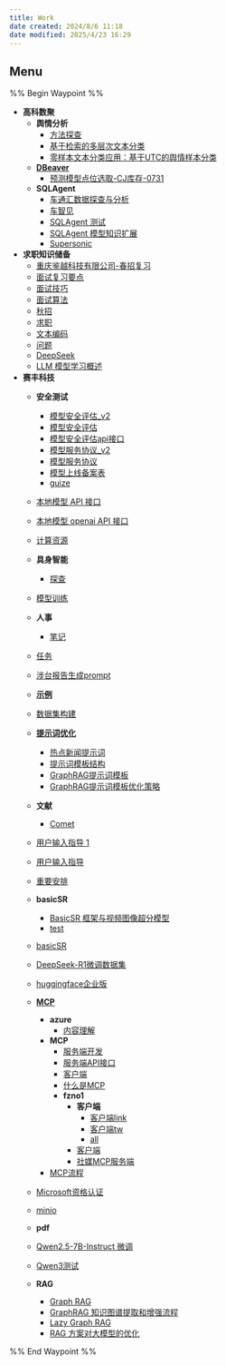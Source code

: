 ```yaml
---
title: Work
date created: 2024/8/6 11:18
date modified: 2025/4/23 16:29
---
```

## Menu

%% Begin Waypoint %%

- **高科数聚**
	- **舆情分析**
		- [方法探查](./%E9%AB%98%E7%A7%91%E6%95%B0%E8%81%9A/%E8%88%86%E6%83%85%E5%88%86%E6%9E%90/%E6%96%B9%E6%B3%95%E6%8E%A2%E6%9F%A5.md)
		- [基于检索的多层次文本分类](./%E9%AB%98%E7%A7%91%E6%95%B0%E8%81%9A/%E8%88%86%E6%83%85%E5%88%86%E6%9E%90/%E5%9F%BA%E4%BA%8E%E6%A3%80%E7%B4%A2%E7%9A%84%E5%A4%9A%E5%B1%82%E6%AC%A1%E6%96%87%E6%9C%AC%E5%88%86%E7%B1%BB.md)
		- [零样本文本分类应用：基于UTC的舆情样本分类](./%E9%AB%98%E7%A7%91%E6%95%B0%E8%81%9A/%E8%88%86%E6%83%85%E5%88%86%E6%9E%90/%E9%9B%B6%E6%A0%B7%E6%9C%AC%E6%96%87%E6%9C%AC%E5%88%86%E7%B1%BB%E5%BA%94%E7%94%A8%EF%BC%9A%E5%9F%BA%E4%BA%8EUTC%E7%9A%84%E8%88%86%E6%83%85%E6%A0%B7%E6%9C%AC%E5%88%86%E7%B1%BB.md)
	- **[DBeaver](./%E9%AB%98%E7%A7%91%E6%95%B0%E8%81%9A/DBeaver/DBeaver.md)**
		- [预测模型点位选取-CJ库存-0731](./%E9%AB%98%E7%A7%91%E6%95%B0%E8%81%9A/DBeaver/%E9%A2%84%E6%B5%8B%E6%A8%A1%E5%9E%8B%E7%82%B9%E4%BD%8D%E9%80%89%E5%8F%96-CJ%E5%BA%93%E5%AD%98-0731.md)
	- **SQLAgent**
		- [车通汇数据探查与分析](./%E9%AB%98%E7%A7%91%E6%95%B0%E8%81%9A/SQLAgent/%E8%BD%A6%E9%80%9A%E6%B1%87%E6%95%B0%E6%8D%AE%E6%8E%A2%E6%9F%A5%E4%B8%8E%E5%88%86%E6%9E%90.md)
		- [车智见](./%E9%AB%98%E7%A7%91%E6%95%B0%E8%81%9A/SQLAgent/%E8%BD%A6%E6%99%BA%E8%A7%81.md)
		- [SQLAgent 测试](./%E9%AB%98%E7%A7%91%E6%95%B0%E8%81%9A/SQLAgent/SQLAgent%20%E6%B5%8B%E8%AF%95.md)
		- [SQLAgent 模型知识扩展](./%E9%AB%98%E7%A7%91%E6%95%B0%E8%81%9A/SQLAgent/SQLAgent%20%E6%A8%A1%E5%9E%8B%E7%9F%A5%E8%AF%86%E6%89%A9%E5%B1%95.md)
		- [Supersonic](./%E9%AB%98%E7%A7%91%E6%95%B0%E8%81%9A/SQLAgent/Supersonic.md)
- **求职知识储备**
	- [重庆鉴越科技有限公司-春招复习](./%E6%B1%82%E8%81%8C%E7%9F%A5%E8%AF%86%E5%82%A8%E5%A4%87/%E9%87%8D%E5%BA%86%E9%89%B4%E8%B6%8A%E7%A7%91%E6%8A%80%E6%9C%89%E9%99%90%E5%85%AC%E5%8F%B8-%E6%98%A5%E6%8B%9B%E5%A4%8D%E4%B9%A0.md)
	- [面试复习要点](./%E6%B1%82%E8%81%8C%E7%9F%A5%E8%AF%86%E5%82%A8%E5%A4%87/%E9%9D%A2%E8%AF%95%E5%A4%8D%E4%B9%A0%E8%A6%81%E7%82%B9.md)
	- [面试技巧](./%E6%B1%82%E8%81%8C%E7%9F%A5%E8%AF%86%E5%82%A8%E5%A4%87/%E9%9D%A2%E8%AF%95%E6%8A%80%E5%B7%A7.md)
	- [面试算法](./%E6%B1%82%E8%81%8C%E7%9F%A5%E8%AF%86%E5%82%A8%E5%A4%87/%E9%9D%A2%E8%AF%95%E7%AE%97%E6%B3%95.md)
	- [秋招](./%E6%B1%82%E8%81%8C%E7%9F%A5%E8%AF%86%E5%82%A8%E5%A4%87/%E7%A7%8B%E6%8B%9B.md)
	- [求职](./%E6%B1%82%E8%81%8C%E7%9F%A5%E8%AF%86%E5%82%A8%E5%A4%87/%E6%B1%82%E8%81%8C.md)
	- [文本编码](./%E6%B1%82%E8%81%8C%E7%9F%A5%E8%AF%86%E5%82%A8%E5%A4%87/%E6%96%87%E6%9C%AC%E7%BC%96%E7%A0%81.md)
	- [问题](./%E6%B1%82%E8%81%8C%E7%9F%A5%E8%AF%86%E5%82%A8%E5%A4%87/%E9%97%AE%E9%A2%98.md)
	- [DeepSeek](./%E6%B1%82%E8%81%8C%E7%9F%A5%E8%AF%86%E5%82%A8%E5%A4%87/DeepSeek.md)
	- [LLM 模型学习概述](./%E6%B1%82%E8%81%8C%E7%9F%A5%E8%AF%86%E5%82%A8%E5%A4%87/LLM%20%E6%A8%A1%E5%9E%8B%E5%AD%A6%E4%B9%A0%E6%A6%82%E8%BF%B0.md)
- **赛丰科技**
	- **安全测试**
		- [模型安全评估_v2](./%E8%B5%9B%E4%B8%B0%E7%A7%91%E6%8A%80/%E5%AE%89%E5%85%A8%E6%B5%8B%E8%AF%95/%E6%A8%A1%E5%9E%8B%E5%AE%89%E5%85%A8%E8%AF%84%E4%BC%B0_v2.md)
		- [模型安全评估](./%E8%B5%9B%E4%B8%B0%E7%A7%91%E6%8A%80/%E5%AE%89%E5%85%A8%E6%B5%8B%E8%AF%95/%E6%A8%A1%E5%9E%8B%E5%AE%89%E5%85%A8%E8%AF%84%E4%BC%B0.md)
		- [模型安全评估api接口](./%E8%B5%9B%E4%B8%B0%E7%A7%91%E6%8A%80/%E5%AE%89%E5%85%A8%E6%B5%8B%E8%AF%95/%E6%A8%A1%E5%9E%8B%E5%AE%89%E5%85%A8%E8%AF%84%E4%BC%B0api%E6%8E%A5%E5%8F%A3.md)
		- [模型服务协议_v2](./%E8%B5%9B%E4%B8%B0%E7%A7%91%E6%8A%80/%E5%AE%89%E5%85%A8%E6%B5%8B%E8%AF%95/%E6%A8%A1%E5%9E%8B%E6%9C%8D%E5%8A%A1%E5%8D%8F%E8%AE%AE_v2.md)
		- [模型服务协议](./%E8%B5%9B%E4%B8%B0%E7%A7%91%E6%8A%80/%E5%AE%89%E5%85%A8%E6%B5%8B%E8%AF%95/%E6%A8%A1%E5%9E%8B%E6%9C%8D%E5%8A%A1%E5%8D%8F%E8%AE%AE.md)
		- [模型上线备案表](./%E8%B5%9B%E4%B8%B0%E7%A7%91%E6%8A%80/%E5%AE%89%E5%85%A8%E6%B5%8B%E8%AF%95/%E6%A8%A1%E5%9E%8B%E4%B8%8A%E7%BA%BF%E5%A4%87%E6%A1%88%E8%A1%A8.md)
		- [guize](./%E8%B5%9B%E4%B8%B0%E7%A7%91%E6%8A%80/%E5%AE%89%E5%85%A8%E6%B5%8B%E8%AF%95/guize.md)
	- [本地模型 API 接口](./%E8%B5%9B%E4%B8%B0%E7%A7%91%E6%8A%80/%E6%9C%AC%E5%9C%B0%E6%A8%A1%E5%9E%8B%20API%20%E6%8E%A5%E5%8F%A3.md)
	- [本地模型 openai API 接口](./%E8%B5%9B%E4%B8%B0%E7%A7%91%E6%8A%80/%E6%9C%AC%E5%9C%B0%E6%A8%A1%E5%9E%8B%20openai%20API%20%E6%8E%A5%E5%8F%A3.md)
	- [计算资源](./%E8%B5%9B%E4%B8%B0%E7%A7%91%E6%8A%80/%E8%AE%A1%E7%AE%97%E8%B5%84%E6%BA%90.md)
	- **具身智能**
		- [探查](./%E8%B5%9B%E4%B8%B0%E7%A7%91%E6%8A%80/%E5%85%B7%E8%BA%AB%E6%99%BA%E8%83%BD/%E6%8E%A2%E6%9F%A5.md)
	- [模型训练](./%E8%B5%9B%E4%B8%B0%E7%A7%91%E6%8A%80/%E6%A8%A1%E5%9E%8B%E8%AE%AD%E7%BB%83.md)
	- **人事**
		- [笔记](./%E8%B5%9B%E4%B8%B0%E7%A7%91%E6%8A%80/%E4%BA%BA%E4%BA%8B/%E7%AC%94%E8%AE%B0.md)
	- [任务](./%E8%B5%9B%E4%B8%B0%E7%A7%91%E6%8A%80/%E4%BB%BB%E5%8A%A1.md)
	- [涉台报告生成prompt](./%E8%B5%9B%E4%B8%B0%E7%A7%91%E6%8A%80/%E6%B6%89%E5%8F%B0%E6%8A%A5%E5%91%8A%E7%94%9F%E6%88%90prompt.md)
	- **[示例](./%E8%B5%9B%E4%B8%B0%E7%A7%91%E6%8A%80/%E7%A4%BA%E4%BE%8B/%E7%A4%BA%E4%BE%8B.md)**

	- [数据集构建](./%E8%B5%9B%E4%B8%B0%E7%A7%91%E6%8A%80/%E6%95%B0%E6%8D%AE%E9%9B%86%E6%9E%84%E5%BB%BA.md)
	- **[提示词优化](./%E8%B5%9B%E4%B8%B0%E7%A7%91%E6%8A%80/%E6%8F%90%E7%A4%BA%E8%AF%8D%E4%BC%98%E5%8C%96/%E6%8F%90%E7%A4%BA%E8%AF%8D%E4%BC%98%E5%8C%96.md)**
		- [热点新闻提示词](./%E8%B5%9B%E4%B8%B0%E7%A7%91%E6%8A%80/%E6%8F%90%E7%A4%BA%E8%AF%8D%E4%BC%98%E5%8C%96/%E7%83%AD%E7%82%B9%E6%96%B0%E9%97%BB%E6%8F%90%E7%A4%BA%E8%AF%8D.md)
		- [提示词模板结构](./%E8%B5%9B%E4%B8%B0%E7%A7%91%E6%8A%80/%E6%8F%90%E7%A4%BA%E8%AF%8D%E4%BC%98%E5%8C%96/%E6%8F%90%E7%A4%BA%E8%AF%8D%E6%A8%A1%E6%9D%BF%E7%BB%93%E6%9E%84.md)
		- [GraphRAG提示词模板](./%E8%B5%9B%E4%B8%B0%E7%A7%91%E6%8A%80/%E6%8F%90%E7%A4%BA%E8%AF%8D%E4%BC%98%E5%8C%96/GraphRAG%E6%8F%90%E7%A4%BA%E8%AF%8D%E6%A8%A1%E6%9D%BF.md)
		- [GraphRAG提示词模板优化策略](./%E8%B5%9B%E4%B8%B0%E7%A7%91%E6%8A%80/%E6%8F%90%E7%A4%BA%E8%AF%8D%E4%BC%98%E5%8C%96/GraphRAG%E6%8F%90%E7%A4%BA%E8%AF%8D%E6%A8%A1%E6%9D%BF%E4%BC%98%E5%8C%96%E7%AD%96%E7%95%A5.md)
	- **文献**
		- [Comet](./%E8%B5%9B%E4%B8%B0%E7%A7%91%E6%8A%80/%E6%96%87%E7%8C%AE/Comet.md)
	- [用户输入指导 1](./%E8%B5%9B%E4%B8%B0%E7%A7%91%E6%8A%80/%E7%94%A8%E6%88%B7%E8%BE%93%E5%85%A5%E6%8C%87%E5%AF%BC%201.md)
	- [用户输入指导](./%E8%B5%9B%E4%B8%B0%E7%A7%91%E6%8A%80/%E7%94%A8%E6%88%B7%E8%BE%93%E5%85%A5%E6%8C%87%E5%AF%BC.md)
	- [重要安排](./%E8%B5%9B%E4%B8%B0%E7%A7%91%E6%8A%80/%E9%87%8D%E8%A6%81%E5%AE%89%E6%8E%92.md)
	- **basicSR**
		- [BasicSR 框架与视频图像超分模型](./%E8%B5%9B%E4%B8%B0%E7%A7%91%E6%8A%80/basicSR/BasicSR%20%E6%A1%86%E6%9E%B6%E4%B8%8E%E8%A7%86%E9%A2%91%E5%9B%BE%E5%83%8F%E8%B6%85%E5%88%86%E6%A8%A1%E5%9E%8B.md)
		- [test](./%E8%B5%9B%E4%B8%B0%E7%A7%91%E6%8A%80/basicSR/test.md)
	- [basicSR](./%E8%B5%9B%E4%B8%B0%E7%A7%91%E6%8A%80/basicSR.md)
	- [DeepSeek-R1微调数据集](./%E8%B5%9B%E4%B8%B0%E7%A7%91%E6%8A%80/DeepSeek-R1%E5%BE%AE%E8%B0%83%E6%95%B0%E6%8D%AE%E9%9B%86.md)
	- [huggingface企业版](./%E8%B5%9B%E4%B8%B0%E7%A7%91%E6%8A%80/huggingface%E4%BC%81%E4%B8%9A%E7%89%88.md)
	- **[MCP](./%E8%B5%9B%E4%B8%B0%E7%A7%91%E6%8A%80/MCP/MCP.md)**
		- **azure**
			- [内容理解](./%E8%B5%9B%E4%B8%B0%E7%A7%91%E6%8A%80/MCP/azure/%E5%86%85%E5%AE%B9%E7%90%86%E8%A7%A3.md)
		- **MCP**
			- [服务端开发](./%E8%B5%9B%E4%B8%B0%E7%A7%91%E6%8A%80/MCP/MCP/%E6%9C%8D%E5%8A%A1%E7%AB%AF%E5%BC%80%E5%8F%91.md)
			- [服务端API接口](./%E8%B5%9B%E4%B8%B0%E7%A7%91%E6%8A%80/MCP/MCP/%E6%9C%8D%E5%8A%A1%E7%AB%AFAPI%E6%8E%A5%E5%8F%A3.md)
			- [客户端](./%E8%B5%9B%E4%B8%B0%E7%A7%91%E6%8A%80/MCP/MCP/%E5%AE%A2%E6%88%B7%E7%AB%AF.md)
			- [什么是MCP](./%E8%B5%9B%E4%B8%B0%E7%A7%91%E6%8A%80/MCP/MCP/%E4%BB%80%E4%B9%88%E6%98%AFMCP.md)
			- **fzno1**
				- **客户端**
					- [客户端link](./%E8%B5%9B%E4%B8%B0%E7%A7%91%E6%8A%80/MCP/MCP/fzno1/%E5%AE%A2%E6%88%B7%E7%AB%AF/%E5%AE%A2%E6%88%B7%E7%AB%AFlink.md)
					- [客户端tw](./%E8%B5%9B%E4%B8%B0%E7%A7%91%E6%8A%80/MCP/MCP/fzno1/%E5%AE%A2%E6%88%B7%E7%AB%AF/%E5%AE%A2%E6%88%B7%E7%AB%AFtw.md)
					- [all](./%E8%B5%9B%E4%B8%B0%E7%A7%91%E6%8A%80/MCP/MCP/fzno1/%E5%AE%A2%E6%88%B7%E7%AB%AF/all.md)
				- [客户端](./%E8%B5%9B%E4%B8%B0%E7%A7%91%E6%8A%80/MCP/MCP/fzno1/%E5%AE%A2%E6%88%B7%E7%AB%AF.md)
				- [社媒MCP服务端](./%E8%B5%9B%E4%B8%B0%E7%A7%91%E6%8A%80/MCP/MCP/fzno1/%E7%A4%BE%E5%AA%92MCP%E6%9C%8D%E5%8A%A1%E7%AB%AF.md)
		- [MCP流程](./%E8%B5%9B%E4%B8%B0%E7%A7%91%E6%8A%80/MCP/MCP%E6%B5%81%E7%A8%8B.md)
	- [Microsoft资格认证](./%E8%B5%9B%E4%B8%B0%E7%A7%91%E6%8A%80/Microsoft%E8%B5%84%E6%A0%BC%E8%AE%A4%E8%AF%81.md)
	- [minio](./%E8%B5%9B%E4%B8%B0%E7%A7%91%E6%8A%80/minio.md)
	- **pdf**

	- [Qwen2.5-7B-Instruct 微调](./%E8%B5%9B%E4%B8%B0%E7%A7%91%E6%8A%80/Qwen2.5-7B-Instruct%20%E5%BE%AE%E8%B0%83.md)
	- [Qwen3测试](./%E8%B5%9B%E4%B8%B0%E7%A7%91%E6%8A%80/Qwen3%E6%B5%8B%E8%AF%95.md)
	- **RAG**
		- [Graph RAG](./%E8%B5%9B%E4%B8%B0%E7%A7%91%E6%8A%80/RAG/Graph%20RAG.md)
		- [GraphRAG 知识图谱提取和增强流程](./%E8%B5%9B%E4%B8%B0%E7%A7%91%E6%8A%80/RAG/GraphRAG%20%E7%9F%A5%E8%AF%86%E5%9B%BE%E8%B0%B1%E6%8F%90%E5%8F%96%E5%92%8C%E5%A2%9E%E5%BC%BA%E6%B5%81%E7%A8%8B.md)
		- [Lazy Graph RAG](./%E8%B5%9B%E4%B8%B0%E7%A7%91%E6%8A%80/RAG/Lazy%20Graph%20RAG.md)
		- [RAG 方案对大模型的优化](./%E8%B5%9B%E4%B8%B0%E7%A7%91%E6%8A%80/RAG/RAG%20%E6%96%B9%E6%A1%88%E5%AF%B9%E5%A4%A7%E6%A8%A1%E5%9E%8B%E7%9A%84%E4%BC%98%E5%8C%96.md)

%% End Waypoint %%